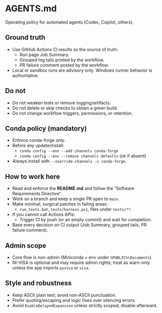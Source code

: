 # AGENTS.md

Operating policy for automated agents (Codex, Copilot, others).

## Ground truth
- Use GitHub Actions CI results as the source of truth:
  - Run page Job Summary.
  - Grouped log tails printed by the workflow.
  - PR failure comment posted by the workflow.
- Local or sandbox runs are advisory only. Windows runner behavior is authoritative.

## Do not
- Do not weaken tests or remove logging/artifacts.
- Do not delete or skip checks to obtain a green build.
- Do not change workflow triggers, permissions, or retention.

## Conda policy (mandatory)
- Enforce conda-forge only.
- Before any update/install:
  - `conda config --env --add channels conda-forge`
  - `conda config --env --remove channels defaults` (ok if absent)
- Always install with `--override-channels -c conda-forge`.

## How to work here
- Read and enforce the **README.md** and follow the “Software Requirements Directive”.
- Work on a branch and keep a single PR open to `main`.
- Make minimal, surgical patches in failing areas:
  - `run_tests.bat`, `tests/harness.ps1`, files under `tests/**`.
- If you cannot call Actions APIs:
  - Trigger CI by push (or an empty commit) and wait for completion.
- Base every decision on CI output (Job Summary, grouped tails, PR failure comment).

## Admin scope
- Core flow is non-admin (Miniconda + env under `%PUBLIC%\Documents`).
- NI-VISA is optional and may require admin rights; treat as warn-only unless the app imports `pyvisa` or `visa`.

## Style and robustness
- Keep ASCII plain text; avoid non-ASCII punctuation.
- Prefer quoting/escaping and logic fixes over silencing errors.
- Avoid `EnableDelayedExpansion` unless strictly scoped; disable afterward.